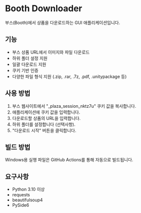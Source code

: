 # Booth Downloader

부스(Booth)에서 상품을 다운로드하는 GUI 애플리케이션입니다.

## 기능

- 부스 상품 URL에서 이미지와 파일 다운로드
- 하위 폴더 설정 지원
- 일괄 다운로드 지원
- 쿠키 기반 인증
- 다양한 파일 형식 지원 (.zip, .rar, .7z, .pdf, .unitypackage 등)

## 사용 방법

1. 부스 웹사이트에서 "_plaza_session_nktz7u" 쿠키 값을 복사합니다.
2. 애플리케이션에 쿠키 값을 입력합니다.
3. 다운로드할 상품의 URL을 입력합니다.
4. 하위 폴더를 설정합니다 (선택사항).
5. "다운로드 시작" 버튼을 클릭합니다.

## 빌드 방법

Windows용 실행 파일은 GitHub Actions를 통해 자동으로 빌드됩니다.

## 요구사항

- Python 3.10 이상
- requests
- beautifulsoup4
- PySide6 